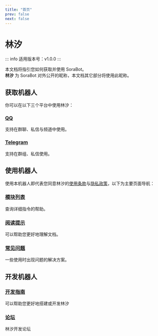 ```yaml
---
title: "首页"
prev: false
next: false
---
```


# 林汐

::: info
适用版本号：v1.0.0
:::

本文档将指引您如何获取并使用 SoraBot。  
**林汐** 为 SoraBot 对外公开的昵称，本文档其它部分将使用此昵称。

## 获取机器人 

你可以在以下三个平台中使用林汐：

### [QQ](./platform/qq.md)
支持在群聊、私信与频道中使用。

### [Telegram](./platform/telegram.md)
支持在群组、私信使用。

## 使用机器人
使用本机器人即代表您同意林汐的[使用条款](./terms-of-use.md)与[隐私政策](./privacy-policy.md)，以下为主要页面导航：

### [模块列表](./module/index)
查询详细指令的帮助。

### [阅读提示](./tip) 
可以帮助您更好地理解文档。

### [常见问题](#)
一些使用时出现问题的解决方案。

## 开发机器人

### [开发指南](./guide/before/prepare)
可以帮助您更好地搭建或开发林汐

### [论坛](https://github.com/orgs/netsora/discussions)
林汐开发论坛
